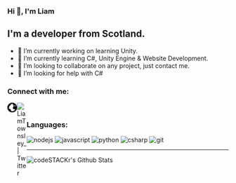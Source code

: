 ### Hi 👋, I'm Liam

## I'm a developer from Scotland.
- 🔭 I’m currently working on learning Unity.
- 🌱 I’m currently learning C#, Unity Engine & Website Development.
- 👯 I’m looking to collaborate on any project, just contact me.
- 🤔 I’m looking for help with C#

### Connect with me:
[<img align="left" alt="liamtownsley.me" width="22px" src="https://raw.githubusercontent.com/iconic/open-iconic/master/svg/globe.svg" />][website]
[<img align="left" alt="LiamTownsley_ | Twitter" width="22px" src="https://cdn.jsdelivr.net/npm/simple-icons@v3/icons/twitter.svg" />][twitter]

<br />

### Languages:
<p align="left">
    <img src="https://devicons.github.io/devicon/devicon.git/icons/nodejs/nodejs-original-wordmark.svg" alt="nodejs" width="40" height="40"/>
    <img src="https://devicons.github.io/devicon/devicon.git/icons/javascript/javascript-original.svg" alt="javascript" width="40" height="40"/>
    <img src="https://devicons.github.io/devicon/devicon.git/icons/python/python-original.svg" alt="python" width="40" height="40"/>
    <img src="https://devicons.github.io/devicon/devicon.git/icons/csharp/csharp-original.svg" alt="csharp" width="40" height="40"/>
    <img src="https://www.vectorlogo.zone/logos/git-scm/git-scm-icon.svg" alt="git" width="40" height="40"/>
</p>

---

<img align="left" alt="codeSTACKr's Github Stats" src="https://github-readme-stats.vercel.app/api?username=LiamTownsley&show_icons=true&hide_border=true" />

[website]: https://liamtownsley.me/
[twitter]: https://twitter.com/LiamTownsley_
